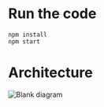 # Run the code

```
npm install
npm start
```

# Architecture

![Blank diagram](https://user-images.githubusercontent.com/47667570/154400474-0056d91a-63ea-4021-998b-f8a9ec8530f1.jpeg)
